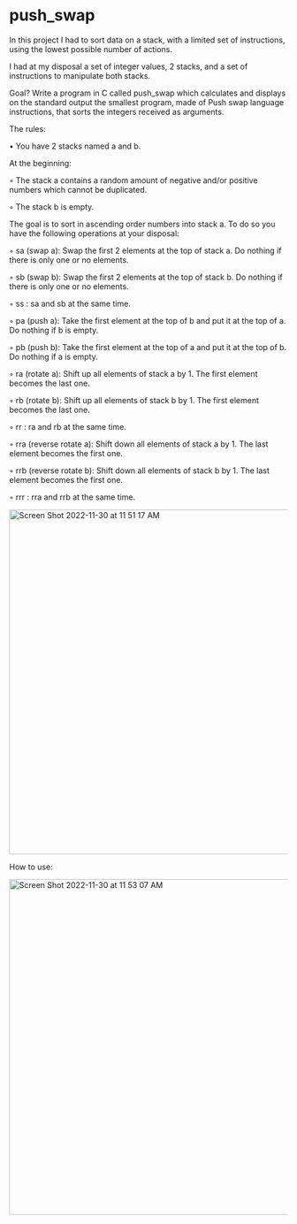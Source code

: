 # push_swap

In this project I had to sort data on a stack, with a limited set of instructions, using the lowest possible number of actions.

I had at my disposal a set of integer values, 2 stacks, and a set of instructions to manipulate both stacks.

Goal? Write a program in C called push_swap which calculates and displays on the standard output the smallest program, made of Push swap language instructions, that sorts the integers received as arguments.

The rules:


• You have 2 stacks named a and b.

At the beginning:

◦ The stack a contains a random amount of negative and/or positive numbers which cannot be duplicated.

◦ The stack b is empty.


The goal is to sort in ascending order numbers into stack a. To do so you have the following operations at your disposal:

◦ sa (swap a): Swap the first 2 elements at the top of stack a. Do nothing if there is only one or no elements.

◦ sb (swap b): Swap the first 2 elements at the top of stack b. Do nothing if there is only one or no elements.

◦ ss : sa and sb at the same time.

◦ pa (push a): Take the first element at the top of b and put it at the top of a. Do nothing if b is empty.

◦ pb (push b): Take the first element at the top of a and put it at the top of b. Do nothing if a is empty.

◦ ra (rotate a): Shift up all elements of stack a by 1. The first element becomes the last one.

◦ rb (rotate b): Shift up all elements of stack b by 1. The first element becomes the last one.

◦ rr : ra and rb at the same time.

◦ rra (reverse rotate a): Shift down all elements of stack a by 1. The last element becomes the first one.

◦ rrb (reverse rotate b): Shift down all elements of stack b by 1. The last element becomes the first one.

◦ rrr : rra and rrb at the same time.

<img width="624" alt="Screen Shot 2022-11-30 at 11 51 17 AM" src="https://user-images.githubusercontent.com/84401898/204777276-0a80ece0-edda-4c40-9c85-5009ec91af3e.png">

How to use:

<img width="607" alt="Screen Shot 2022-11-30 at 11 53 07 AM" src="https://user-images.githubusercontent.com/84401898/204777628-e5cd43ab-5872-41df-98ba-7f95d53fbb5d.png">


